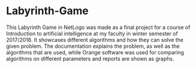 # Labyrinth-Game
This Labyrinth Game in NetLogo was made as a final project for a course of Introduction to artificial intelligence at my faculty in winter semester of 2017/2018. It showcases
different algorithms and how they can solve the given problem. The documentation explains the problem, as well as the algorithms that are used, while Orange software was used for
comparing algorithms on different parameters and reports are shown as graphs.

